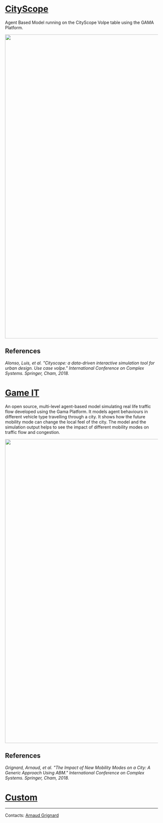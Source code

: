 # [CityScope](https://github.com/mitmedialab/CityScope_GAMA/wiki/CityScope)

Agent Based Model running on the CityScope Volpe table using the GAMA Platform. 

<div style="text-align:center"><img src ="https://github.com/CityScope/CS_CityScope_GAMA/wiki/resources/images/CityScope_Volpe_Table.png" width="1000"/></div>

## References
*Alonso, Luis, et al. "Cityscope: a data-driven interactive simulation tool for urban design. Use case volpe." International Conference on Complex Systems. Springer, Cham, 2018.*



# [Game IT](https://github.com/mitmedialab/CityScope_GAMA/wiki/Game-IT)
An open source, multi-level agent-based model simulating real life traffic flow developed using the Gama Platform. It models agent behaviours in different vehicle type travelling through a city. It shows how the future mobility mode can change the local feel of the city. The model and the simulation output helps to see the impact of different mobility modes on traffic flow and congestion. 

<div style="text-align:center"><img src ="https://github.com/CityScope/CS_CityScope_GAMA/wiki/resources/images/Game_IT.png" width="1000"/></div>

## References
*Grignard, Arnaud, et al. "The Impact of New Mobility Modes on a City: A Generic Approach Using ABM." International Conference on Complex Systems. Springer, Cham, 2018.*


# [Custom](https://github.com/mitmedialab/CityScope_GAMA/wiki/Customization)

---

Contacts: [Arnaud Grignard](https://github.com/agrignard)





